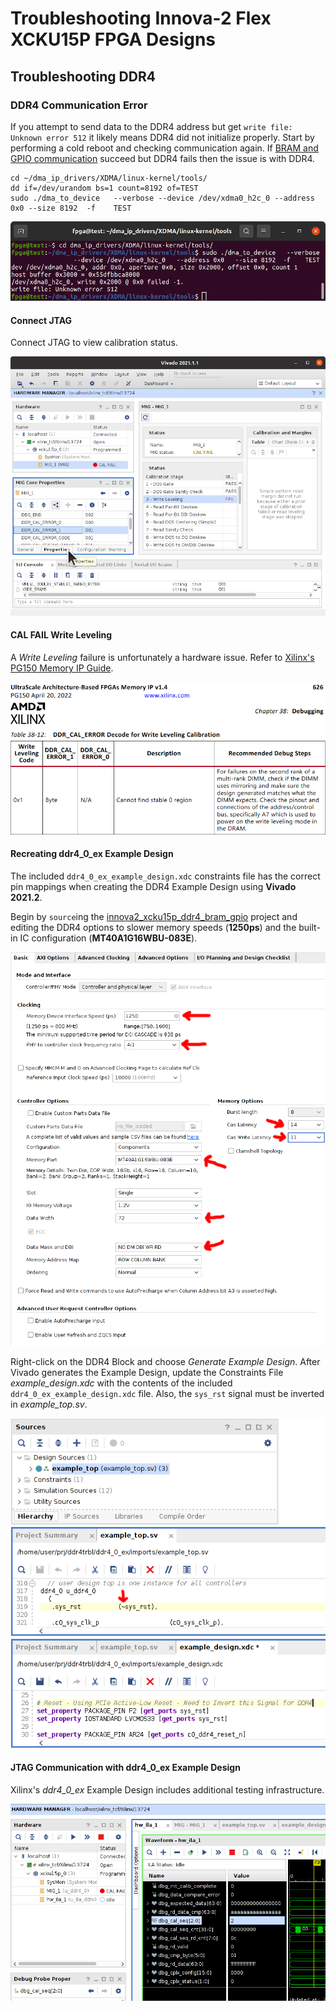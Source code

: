 # Troubleshooting Innova-2 Flex XCKU15P FPGA Designs

## Troubleshooting DDR4

### DDR4 Communication Error

If you attempt to send data to the DDR4 address but get `write file: Unknown error 512` it likely means DDR4 did not initialize properly. Start by performing a cold reboot and checking communication again. If [BRAM and GPIO communication](https://github.com/mwrnd/innova2_xcku15p_ddr4_bram_gpio#axi-bram-communication) succeed but DDR4 fails then the issue is with DDR4.
```Shell
cd ~/dma_ip_drivers/XDMA/linux-kernel/tools/
dd if=/dev/urandom bs=1 count=8192 of=TEST
sudo ./dma_to_device   --verbose --device /dev/xdma0_h2c_0 --address 0x0 --size 8192  -f    TEST
```

![Error 512](img/XDMA_DDR4_Communication_Failure_Error_512.png)

#### Connect JTAG

Connect JTAG to view calibration status.

![DDR4 JTAG CAL FAIL](img/DDR4_CAL_Fail_Write_Leveling.png)

#### CAL FAIL Write Leveling

A *Write Leveling* failure is unfortunately a hardware issue. Refer to [Xilinx's PG150 Memory IP Guide](https://www.xilinx.com/support/documentation/ip_documentation/ultrascale_memory_ip/v1_4/pg150-ultrascale-memory-ip.pdf).

![CAL FAIL Write Leveling](img/DDR4_PG150_DDR_CAL_ERROR_1.png)

#### Recreating ddr4_0_ex Example Design

The included `ddr4_0_ex_example_design.xdc` constraints file has the correct pin mappings when creating the DDR4 Example Design using **Vivado 2021.2**.

Begin by `source`ing the [innova2_xcku15p_ddr4_bram_gpio](https://github.com/mwrnd/innova2_xcku15p_ddr4_bram_gpio#recreating-the-design-in-vivado) project and editing the DDR4 options to slower memory speeds (**1250ps**) and the built-in IC configuration (**MT40A1G16WBU-083E**).

![DDR4 Basic Options](img/DDR4_Troubleshooting_Options_Setup.png)

Right-click on the DDR4 Block and choose *Generate Example Design*. After Vivado generates the Example Design, update the Constraints File *example_design.xdc* with the contents of the included `ddr4_0_ex_example_design.xdc` file. Also, the `sys_rst` signal must be inverted in *example_top.sv*.

![Invert sys_rst](img/ddr4_0_ex_Inverted_PCIe_Reset_for_sys_rst.png)


#### JTAG Communication with ddr4_0_ex Example Design

Xilinx's *ddr4_0_ex* Example Design includes additional testing infrastructure.

![JTAG ddr4_0_ex Example Design](img/DDR4_CAL_Fail_Hardware_Manager_ddr4_0_ex.png)

